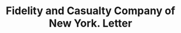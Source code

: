 ---
doi: 10.7916/D81274QR
date_other: '1885'
date_other_textual: '1885'
form: correspondence
genre:
- Letters (correspondence)
name:
- Fidelity and Casualty Company of New York
object_in_context_url: https://biggert.cul.columbia.edu/items/view/ave_biggert_00994
subject_hierarchical_geographic:
- New York, New York, United States
subject_name:
- Fidelity and Casualty Company of New York
title: Fidelity and Casualty Company of New York. Letter
sort_title: Fidelity and Casualty Company of New York. Letter
call_number: ave_biggert_00994
coordinates:
- 40.71277777777778,-74.00583333333333
pid: ave_biggert_00994
identifiers: ave_biggert_00994
thumbnail: https://derivativo-3.library.columbia.edu/iiif/2/ldpd:344296/full/!256,256/0/native.jpg
permalink: /biggert/ave_biggert_00994/
layout: iiif-image-page
---